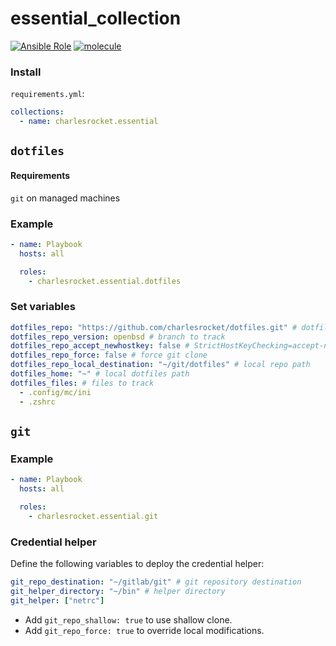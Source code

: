 # essential_collection
[![Ansible Role](https://img.shields.io/ansible/collection/2396)](https://galaxy.ansible.com/charlesrocket/essential)
[![molecule](https://github.com/charlesrocket/essential_collection/actions/workflows/ci.yml/badge.svg?branch=trunk&event=push)](https://github.com/charlesrocket/essential_collection/actions/workflows/ci.yml)

### Install

`requirements.yml`:

```yaml
collections:
  - name: charlesrocket.essential
```

## `dotfiles`
#### Requirements
`git` on managed machines

### Example

```yaml
- name: Playbook
  hosts: all

  roles:
    - charlesrocket.essential.dotfiles
```

### Set variables

```yaml
dotfiles_repo: "https://github.com/charlesrocket/dotfiles.git" # dotfiles
dotfiles_repo_version: openbsd # branch to track
dotfiles_repo_accept_newhostkey: false # StrictHostKeyChecking=accept-new
dotfiles_repo_force: false # force git clone
dotfiles_repo_local_destination: "~/git/dotfiles" # local repo path
dotfiles_home: "~" # local dotfiles path
dotfiles_files: # files to track
  - .config/mc/ini
  - .zshrc
```

## `git`
### Example

```yaml
- name: Playbook
  hosts: all

  roles:
    - charlesrocket.essential.git
```

### Credential helper

Define the following variables to deploy the credential helper:

```yaml
git_repo_destination: "~/gitlab/git" # git repository destination
git_helper_directory: "~/bin" # helper directory
git_helper: ["netrc"]
```

* Add `git_repo_shallow: true` to use shallow clone.
* Add `git_repo_force: true` to override local modifications.
